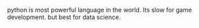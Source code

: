 python is most powerful language in the world.
Its slow for game development.
but best for data science.
